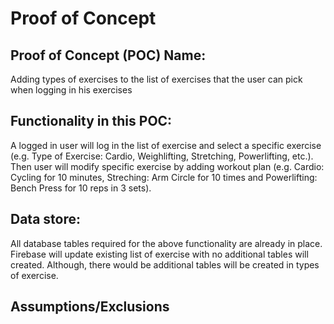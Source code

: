 # Proof of Concept

## Proof of Concept (POC) Name:
Adding types of exercises to the list of exercises that the user can pick when logging in his exercises

## Functionality in this POC:
A logged in user will log in the list of exercise and select a specific exercise (e.g. Type of Exercise: Cardio, Weighlifting, Stretching, Powerlifting, etc.). Then user will modify specific exercise by adding workout plan (e.g. Cardio: Cycling for 10 minutes, Streching: Arm Circle for 10 times and Powerlifting: Bench Press for 10 reps in 3 sets).

## Data store:
All database tables required for the above functionality are already in place. Firebase will update existing list of exercise with no  additional tables will created. Although, there would be additional tables will be created in types of exercise.

## Assumptions/Exclusions


